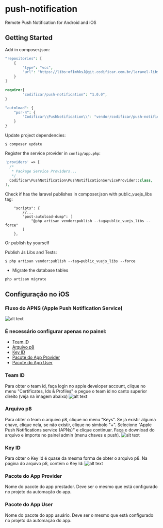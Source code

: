 # push-notification
Remote Push Notification for Android and iOS

## Getting Started

Add in composer.json:

```php
"repositories": [
    {
        "type": "vcs",
        "url": "https://libs:ofImhksJ@git.codificar.com.br/laravel-libs/push-notification.git"
    }
]
```

```php
require:{
        "codificar/push-notification": "1.0.0",
}
```

```php
"autoload": {
    "psr-4": {
        "Codificar\\PushNotification\\": "vendor/codificar/push-notification/src/"
    }
}
```
Update project dependencies:

```shell
$ composer update
```

Register the service provider in `config/app.php`:

```php
'providers' => [
  /*
   * Package Service Providers...
   */
  Codificar\PushNotification\PushNotificationServiceProvider::class,
],
```


Check if has the laravel publishes in composer.json with public_vuejs_libs tag:

```
    "scripts": {
        //...
		"post-autoload-dump": [
			"@php artisan vendor:publish --tag=public_vuejs_libs --force"
		]
	},
```

Or publish by yourself


Publish Js Libs and Tests:

```shell
$ php artisan vendor:publish --tag=public_vuejs_libs --force
```

- Migrate the database tables

```shell
php artisan migrate
```


## Configuração no iOS 
### Fluxo do APNS (Apple Push Notification Service)
![alt text](https://git.codificar.com.br/laravel-libs/push-notification/raw/master/img/authtoken.png)

### É necessário configurar apenas no painel: 
- [Team ID](#team-id)
- [Arquivo p8](#arquivo-p8)
- [Key ID](#key-id)
- [Pacote do App Provider](#pacote-do-app-provider)
- [Pacote do App User](#pacote-do-app-user)

### Team ID
Para obter o team id, faça login no apple developer account, clique no menu "Certificates, Ids & Profiles" e pegue o team id no canto superior direito (veja na imagem abaixo)
![alt text](https://git.codificar.com.br/laravel-libs/push-notification/raw/master/img/team_id.png)


### Arquivo p8
Para obter o team o arquivo p8, clique no menu "Keys". Se já existir alguma chave, clique nela, se não existir, clique no simbolo "+". Selecione "Apple Push Notifications service (APNs)" e clique continuar. Faça o download do arquivo e importe no painel admin (menu chaves e push).
![alt text](https://git.codificar.com.br/laravel-libs/push-notification/raw/master/img/p8_file.png)

### Key ID
Para obter o Key Id é quase da mesma forma de obter o arquivo p8. Na página do arquivo p8, contém o Key Id:
![alt text](https://git.codificar.com.br/laravel-libs/push-notification/raw/master/img/key_id.png)

### Pacote do App Provider
Nome do pacote do app prestador. Deve ser o mesmo que está configurado no projeto da automação do app.

### Pacote do App User
Nome do pacote do app usuário. Deve ser o mesmo que está configurado no projeto da automação do app.

